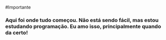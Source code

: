 #Importante

### Aqui foi onde tudo começou. Não está sendo fácil, mas estou estudando programação. Eu amo isso, principalmente quando da certo!
